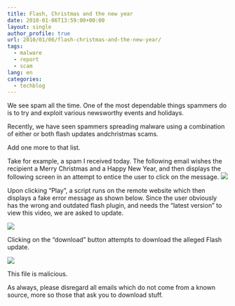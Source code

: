 ```yaml
---
title: Flash, Christmas and the new year
date: 2010-01-06T13:59:00+00:00
layout: single
author_profile: true
url: 2010/01/06/flash-christmas-and-the-new-year/
tags:
  - malware
  - report
  - scam
lang: en
categories: 
  - techblog
---
```

We see spam all the time. One of the most dependable things spammers do is to try and exploit various newsworthy events and holidays.

Recently, we have seen spammers spreading malware using a combination of either or both flash updates andchristmas scams.

Add one more to that list.

Take for example, a spam I received today. The following email wishes the recipient a Merry Christmas and a Happy New Year, and then displays the following screen in an attempt to entice the user to click on the message.
[![](http://1.bp.blogspot.com/_vaUVXcmC3OI/S0SPg5U_WeI/AAAAAAAAAj4/h3WVD_-ZYPE/s640/use_21.jpg)](http://1.bp.blogspot.com/_vaUVXcmC3OI/S0SPg5U_WeI/AAAAAAAAAj4/h3WVD_-ZYPE/s1600-h/use_21.jpg)

Upon clicking “Play”, a script runs on the remote website which then displays a fake error message as shown below. Since the user obviously has the wrong and outdated flash plugin, and needs the “latest version” to view this video, we are asked to update.

[![](http://4.bp.blogspot.com/_vaUVXcmC3OI/S0SPih4j40I/AAAAAAAAAkI/mjx72tplA24/s640/use_31.jpg)](http://4.bp.blogspot.com/_vaUVXcmC3OI/S0SPih4j40I/AAAAAAAAAkI/mjx72tplA24/s1600-h/use_31.jpg)

Clicking on the “download” button attempts to download the alleged Flash update.

[![](http://2.bp.blogspot.com/_vaUVXcmC3OI/S0SPh7VQn2I/AAAAAAAAAkA/vrMRlYcrx60/s640/use_4_a.jpg)](http://2.bp.blogspot.com/_vaUVXcmC3OI/S0SPh7VQn2I/AAAAAAAAAkA/vrMRlYcrx60/s1600-h/use_4_a.jpg)

This file is malicious.

As always, please disregard all emails which do not come from a known source, more so those that ask you to download stuff.